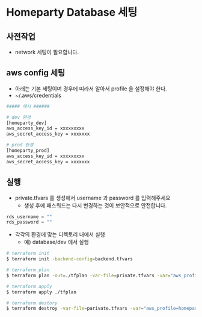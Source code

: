 # Homeparty Database 세팅

## 사전작업
* network 세팅이 필요합니다.

## aws config 세팅
* 아래는 기본 세팅이며 경우에 띠라서 알아서 profile 을 설정해야 한다.
* ~/.aws/credentials

```bash
##### 예시 ######

# dev 환경
[homeparty_dev]
aws_access_key_id = xxxxxxxxx
aws_secret_access_key = xxxxxxx

# prod 환경
[homeparty_prod]
aws_access_key_id = xxxxxxxxx
aws_secret_access_key = xxxxxxx
```

## 실행
* private.tfvars 를 생성해서 username 과 password 를 입력해주세요
  * 생성 후에 패스워드는 다시 변경하는 것이 보안적으로 안전합니다.
```terraform
rds_username = ""
rds_password = ""
```
* 각각의 환경에 맞는 디렉토리 내에서 실행
  * 예) database/dev 에서 실행

```sh
# terraform init
$ terraform init -backend-config=backend.tfvars

# terraform plan
$ terraform plan -out=./tfplan -var-file=private.tfvars -var="aws_profile=homeparty_dev"

# terraform apply
$ terraform apply ./tfplan

# terraform destory
$ terraform destroy -var-file=parivate.tfvars -var="aws_profile=homeparty_dev"
```